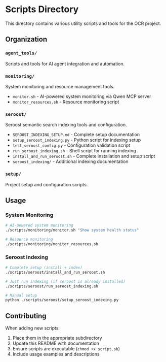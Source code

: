 # Scripts Directory

This directory contains various utility scripts and tools for the OCR project.

## Organization

### `agent_tools/`
Scripts and tools for AI agent integration and automation.

### `monitoring/`
System monitoring and resource management tools.
- `monitor.sh` - AI-powered system monitoring via Qwen MCP server
- `monitor_resources.sh` - Resource monitoring script

### `seroost/`
Seroost semantic search indexing tools and configuration.
- `SEROOST_INDEXING_SETUP.md` - Complete setup documentation
- `setup_seroost_indexing.py` - Python script for indexing setup
- `test_seroost_config.py` - Configuration validation script
- `run_seroost_indexing.sh` - Shell script for running indexing
- `install_and_run_seroost.sh` - Complete installation and setup script
- `seroost_indexing/` - Additional indexing documentation

### `setup/`
Project setup and configuration scripts.

## Usage

### System Monitoring
```bash
# AI-powered system monitoring
./scripts/monitoring/monitor.sh "Show system health status"

# Resource monitoring
./scripts/monitoring/monitor_resources.sh
```

### Seroost Indexing
```bash
# Complete setup (install + index)
./scripts/seroost/install_and_run_seroost.sh

# Just run indexing (if seroost is already installed)
./scripts/seroost/run_seroost_indexing.sh

# Manual setup
python ./scripts/seroost/setup_seroost_indexing.py
```

## Contributing

When adding new scripts:
1. Place them in the appropriate subdirectory
2. Update this README with documentation
3. Ensure scripts are executable (`chmod +x script.sh`)
4. Include usage examples and descriptions
